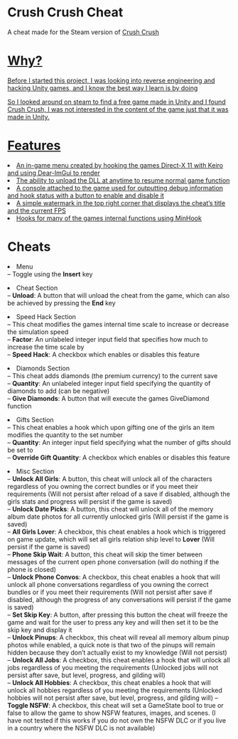 # Crush Crush Cheat
A cheat made for the Steam version of  <a href="https://store.steampowered.com/app/459820/Crush_Crush/">Crush Crush

# Why?
Before I started this project, I was looking into reverse engineering and hacking Unity games, and I know the best way I learn is by doing

So I looked around on steam to find a free game made in Unity and I found Crush Crush, I was not interested in the content of the game just that it was made in Unity.</p>

# Features
<li  class="has-line-data"  data-line-start="8"  data-line-end="9">An in-game menu created by hooking the games Direct-X 11 with Keiro and using Dear-ImGui to render</li>

<li  class="has-line-data"  data-line-start="9"  data-line-end="10">The ability to unload the DLL at anytime to resume normal game function</li>

<li  class="has-line-data"  data-line-start="10"  data-line-end="11">A console attached to the game used for outputting debug information and hook status with a button to enable and disable it</li>

<li  class="has-line-data"  data-line-start="11"  data-line-end="12">A simple watermark in the top right corner that displays the cheat’s title and the current FPS</li>

<li  class="has-line-data"  data-line-start="12"  data-line-end="14">Hooks for many of the games internal functions using MinHook</li>

 <h1  class="code-line"  data-line-start=14  data-line-end=15  ><a  id="Cheats_14"></a>Cheats</h1>

<li  class="has-line-data"  data-line-start="11"  data-line-end="12">Menu<br>
– Toggle using the <strong>Insert</strong> key</p>

<li  class="has-line-data"  data-line-start="11"  data-line-end="12">Cheat Section<br>
– <strong>Unload</strong>: A button that will unload the cheat from the game, which can also be achieved by pressing the <strong>End</strong> key</p>

<li  class="has-line-data"  data-line-start="11"  data-line-end="12">Speed Hack Section<br>
– This cheat modifies the games internal time scale to increase or decrease the simulation speed<br>
– <strong>Factor</strong>: An unlabeled integer input field that specifies how much to increase the time scale by<br>
– <strong>Speed Hack</strong>: A checkbox which enables or disables this feature</p>


<li  class="has-line-data"  data-line-start="11"  data-line-end="12">Diamonds Section<br>
– This cheat adds diamonds (the premium currency) to the current save<br>
– <strong>Quantity</strong>: An unlabeled integer input field specifying the quantity of diamonds to add (can be negative)<br>
– <strong>Give Diamonds</strong>: A button that will execute the games GiveDiamond function</p>


<li  class="has-line-data"  data-line-start="11"  data-line-end="12">Gifts Section<br>
– This cheat enables a hook which upon gifting one of the girls an item modifies the quantity to the set number<br>
– <strong>Quantity</strong>: An integer input field specifying what the number of gifts should be set to<br>
– <strong>Override Gift Quantity</strong>: A checkbox which enables or disables this feature</p>


<li  class="has-line-data"  data-line-start="11"  data-line-end="12">Misc Section<br>
– <strong>Unlock All Girls</strong>: A button, this cheat will unlock all of the characters regardless of you owning the correct bundles or if you meet their requirements (Will not persist after reload of a save if disabled, although the girls stats and progress will persist if the game is saved)<br>
– <strong>Unlock Date Picks</strong>: A button, this cheat will unlock all of the memory album date photos for all currently unlocked girls (Will persist if the game is saved)<br>
– <strong>All Girls Lover</strong>: A checkbox, this cheat enables a hook which is triggered on game update, which will set all girls relation ship level to <strong>Lover</strong> (Will persist if the game is saved)<br>
– <strong>Phone Skip Wait</strong>: A button, this cheat will skip the timer between messages of the current open phone conversation (will do nothing if the phone is closed)<br>
– <strong>Unlock Phone Convos</strong>: A checkbox, this cheat enables a hook that will unlock all phone conversations regardless of you owning the correct bundles or if you meet their requirements (Will not persist after save if disabled, although the progress of any conversations will persist if the game is saved)<br>
– <strong>Set Skip Key</strong>: A button, after pressing this button the cheat will freeze the game and wait for the user to press any key and will then set it to be the skip key and display it<br>
– <strong>Unlock Pinups</strong>: A checkbox, this cheat will reveal all memory album pinup photos while enabled, a quick note is that two of the pinups will remain hidden because they don’t actually exist to my knowledge (Will not persist)<br>
– <strong>Unlock All Jobs</strong>: A checkbox, this cheat enables a hook that will unlock all jobs regardless of you meeting the requirements (Unlocked jobs will not persist after save, but level, progress, and gilding will)<br>
– <strong>Unlock All Hobbies</strong>: A checkbox, this cheat enables a hook that will unlock all hobbies regardless of you meeting the requirements (Unlocked hobbies will not persist after save, but level, progress, and gilding will)
– <strong>Toggle NSFW</strong>: A checkbox, this cheat will set a GameState bool to true or false to allow the game to show NSFW features, images, and scenes. (I have not tested if this works if you do not own the NSFW DLC or if you live in a country where the NSFW DLC is not available)